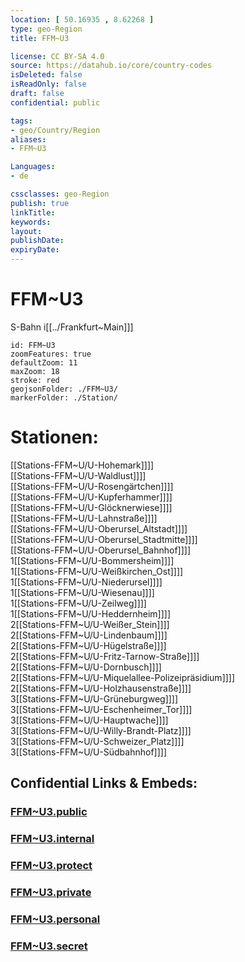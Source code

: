 ```yaml
---
location: [ 50.16935 , 8.62268 ] 
type: geo-Region
title: FFM~U3

license: CC BY-SA 4.0
source: https://datahub.io/core/country-codes
isDeleted: false
isReadOnly: false
draft: false
confidential: public

tags:
- geo/Country/Region
aliases:
- FFM~U3

Languages:
- de

cssclasses: geo-Region
publish: true
linkTitle: 
keywords: 
layout: 
publishDate: 
expiryDate: 
---
```


# FFM~U3

S-Bahn i[[../Frankfurt~Main]]]  


```leaflet
id: FFM~U3
zoomFeatures: true 
defaultZoom: 11 
maxZoom: 18
stroke: red
geojsonFolder: ./FFM~U3/
markerFolder: ./Station/
```

# Stationen:
[[Stations-FFM~U/U-Hohemark]]]]  
[[Stations-FFM~U/U-Waldlust]]]]  
[[Stations-FFM~U/U-Rosengärtchen]]]]  
[[Stations-FFM~U/U-Kupferhammer]]]]  
[[Stations-FFM~U/U-Glöcknerwiese]]]]  
[[Stations-FFM~U/U-Lahnstraße]]]]  
[[Stations-FFM~U/U-Oberursel_Altstadt]]]]  
[[Stations-FFM~U/U-Oberursel_Stadtmitte]]]]  
[[Stations-FFM~U/U-Oberursel_Bahnhof]]]]  
1[[Stations-FFM~U/U-Bommersheim]]]]  
1[[Stations-FFM~U/U-Weißkirchen_Ost]]]]  
1[[Stations-FFM~U/U-Niederursel]]]]  
1[[Stations-FFM~U/U-Wiesenau]]]]  
1[[Stations-FFM~U/U-Zeilweg]]]]  
1[[Stations-FFM~U/U-Heddernheim]]]]  
2[[Stations-FFM~U/U-Weißer_Stein]]]]  
2[[Stations-FFM~U/U-Lindenbaum]]]]  
2[[Stations-FFM~U/U-Hügelstraße]]]]  
2[[Stations-FFM~U/U-Fritz-Tarnow-Straße]]]]  
2[[Stations-FFM~U/U-Dornbusch]]]]  
2[[Stations-FFM~U/U-Miquelallee-Polizeipräsidium]]]]  
2[[Stations-FFM~U/U-Holzhausenstraße]]]]  
3[[Stations-FFM~U/U-Grüneburgweg]]]]  
3[[Stations-FFM~U/U-Eschenheimer_Tor]]]]  
3[[Stations-FFM~U/U-Hauptwache]]]]  
3[[Stations-FFM~U/U-Willy-Brandt-Platz]]]]  
3[[Stations-FFM~U/U-Schweizer_Platz]]]]  
3[[Stations-FFM~U/U-Südbahnhof]]]]  


## Confidential Links & Embeds: 

### [FFM~U3.public](/_public/\Earth\Continent\Europe\Europe~Central\Germany\Germany~West\Hessen\counties~Hessen\Frankfurt~MainFFM~U3.public.md) 

### [FFM~U3.internal](/_internal/\Earth\Continent\Europe\Europe~Central\Germany\Germany~West\Hessen\counties~Hessen\Frankfurt~MainFFM~U3.internal.md) 

### [FFM~U3.protect](/_protect/\Earth\Continent\Europe\Europe~Central\Germany\Germany~West\Hessen\counties~Hessen\Frankfurt~MainFFM~U3.protect.md) 

### [FFM~U3.private](/_private/\Earth\Continent\Europe\Europe~Central\Germany\Germany~West\Hessen\counties~Hessen\Frankfurt~MainFFM~U3.private.md) 

### [FFM~U3.personal](/_personal/\Earth\Continent\Europe\Europe~Central\Germany\Germany~West\Hessen\counties~Hessen\Frankfurt~MainFFM~U3.personal.md) 

### [FFM~U3.secret](/_secret/\Earth\Continent\Europe\Europe~Central\Germany\Germany~West\Hessen\counties~Hessen\Frankfurt~MainFFM~U3.secret.md)

